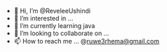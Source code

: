 - 👋 Hi, I’m @ReveleeUshindi
- 👀 I’m interested in ...
- 🌱 I’m currently learning java
- 💞️ I’m looking to collaborate on ...
- 📫 How to reach me ... @ruwe3rhema@gmail.com

<!---
ReveleeUshindi/ReveleeUshindi is a ✨ special ✨ repository because its `README.md` (this file) appears on your GitHub profile.
You can click the Preview link to take a look at your changes.
--->
